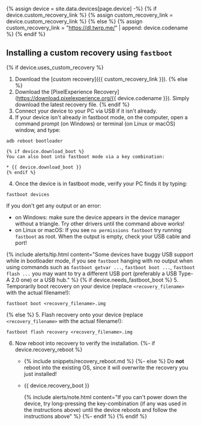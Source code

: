 {% assign device = site.data.devices[page.device] -%}
{% if device.custom_recovery_link %}
{% assign custom_recovery_link = device.custom_recovery_link %}
{% else %}
{% assign custom_recovery_link = "https://dl.twrp.me/" | append: device.codename %}
{% endif %}

## Installing a custom recovery using `fastboot`

{% if device.uses_custom_recovery %}
1. Download the [custom recovery]({{ custom_recovery_link }}).
{% else %}
1. Download the [PixelExperience Recovery](https://download.pixelexperience.org/{{ device.codename }}). Simply download the latest recovery file.
{% endif %}
2. Connect your device to your PC via USB if it isn't already.
3. If your device isn't already in fastboot mode, on the computer, open a command prompt (on Windows) or terminal (on Linux or macOS) window, and type:
```
adb reboot bootloader
```
    {% if device.download_boot %}
    You can also boot into fastboot mode via a key combination:

    * {{ device.download_boot }}
    {% endif %}
4. Once the device is in fastboot mode, verify your PC finds it by typing:
```
fastboot devices
```
   If you don't get any output or an error:
   * on Windows: make sure the device appears in the device manager without a triangle. Try other drivers until the command above works!
   * on Linux or macOS: If you see `no permissions fastboot` try running `fastboot` as root. When the output is empty, check your USB cable and port!

   {% include alerts/tip.html content="Some devices have buggy USB support while in bootloader mode, if you see `fastboot` hanging with no output when using commands such as `fastboot getvar ...`, `fastboot boot ...`, `fastboot flash ...` you may want to try a different USB port (preferably a USB Type-A 2.0 one) or a USB hub." %}
{% if device.needs_fastboot_boot %}
5. Temporarily boot recovery on your device (replace `<recovery_filename>` with the actual filename!):
```
fastboot boot <recovery_filename>.img
```
{% else %}
5. Flash recovery onto your device (replace `<recovery_filename>` with the actual filename!):
```
fastboot flash recovery <recovery_filename>.img
```
6. Now reboot into recovery to verify the installation.
    {%- if device.recovery_reboot %}
    * {% include snippets/recovery_reboot.md %}
    {%- else %}
    Do **not** reboot into the existing OS, since it will overwrite the recovery you just installed!
    * {{ device.recovery_boot }}

      {% include alerts/note.html content="If you can't power down the device, try long-pressing the key-combination (if any was used in the instructions above) until the device reboots and follow the instructions above" %}
    {%- endif %}
{% endif %}
